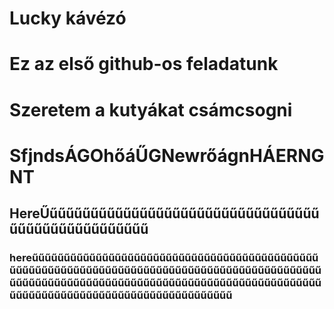 # Lucky kávézó
# Ez az első github-os feladatunk
# Szeretem a kutyákat csámcsogni

# SfjndsÁGOhőáŰGNewrőágnHÁERNGNT

## HereŰűűűűűűűűűűűűűűűűűűűűűűűűűűűűűűűűűűűűűűűűűűűűűűűűűű

### hereűűűűűűűűűűűűűűűűűűűűűűűűűűűűűűűűűűűűűűűűűűűűűűűűűűűűűűűűűűűűűűűűűűűűűűűűűűűűűűűűűűűűűűűűűűűűűűűűűűűűűűűűűűűűűűűűűűűűűűűűűűűűűűűűűűűűűűűűűűűűűűűűűűűűűűűűűűűűűűűűűűűűűűűűűűűűűűűűűű
